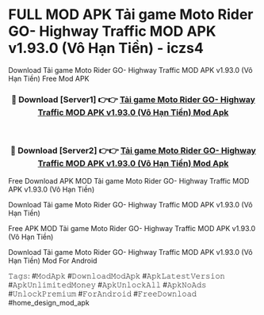 # FULL MOD APK Tải game Moto Rider GO- Highway Traffic MOD APK v1.93.0 (Vô Hạn Tiền) - iczs4
Download Tải game Moto Rider GO- Highway Traffic MOD APK v1.93.0 (Vô Hạn Tiền) Free Mod APK

<div align="center">
<h3>🔴 Download [Server1] 👉👉 <a href="https://apk-comot.site?title=Tải_game_Moto_Rider_GO-_Highway_Traffic_MOD_APK_v1.93.0_(Vô_Hạn_Tiền)">Tải game Moto Rider GO- Highway Traffic MOD APK v1.93.0 (Vô Hạn Tiền) Mod Apk</a></h3><br>

<h3>🔴 Download [Server2] 👉👉 <a href="https://apk-comot.site?title=Tải_game_Moto_Rider_GO-_Highway_Traffic_MOD_APK_v1.93.0_(Vô_Hạn_Tiền)">Tải game Moto Rider GO- Highway Traffic MOD APK v1.93.0 (Vô Hạn Tiền) Mod Apk</a></h3>
</div>


Free Download APK MOD Tải game Moto Rider GO- Highway Traffic MOD APK v1.93.0 (Vô Hạn Tiền)

Download Tải game Moto Rider GO- Highway Traffic MOD APK v1.93.0 (Vô Hạn Tiền) 

Free APK MOD Tải game Moto Rider GO- Highway Traffic MOD APK v1.93.0 (Vô Hạn Tiền) 

Download Tải game Moto Rider GO- Highway Traffic MOD APK v1.93.0 (Vô Hạn Tiền) Mod For Android

𝚃𝚊𝚐𝚜: #𝙼𝚘𝚍𝙰𝚙𝚔 #𝙳𝚘𝚠𝚗𝚕𝚘𝚊𝚍𝙼𝚘𝚍𝙰𝚙𝚔 #𝙰𝚙𝚔𝙻𝚊𝚝𝚎𝚜𝚝𝚅𝚎𝚛𝚜𝚒𝚘𝚗 #𝙰𝚙𝚔𝚄𝚗𝚕𝚒𝚖𝚒𝚝𝚎𝚍𝙼𝚘𝚗𝚎𝚢 #𝙰𝚙𝚔𝚄𝚗𝚕𝚘𝚌𝚔𝙰𝚕𝚕 #𝙰𝚙𝚔𝙽𝚘𝙰𝚍𝚜 #𝚄𝚗𝚕𝚘𝚌𝚔𝙿𝚛𝚎𝚖𝚒𝚞𝚖 #𝙵𝚘𝚛𝙰𝚗𝚍𝚛𝚘𝚒𝚍 #𝙵𝚛𝚎𝚎𝙳𝚘𝚠𝚗𝚕𝚘𝚊𝚍 #home_design_mod_apk